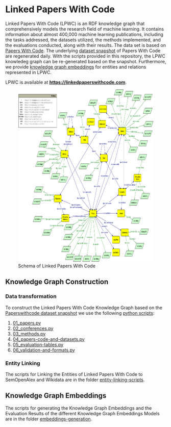 # Linked Papers With Code


Linked Papers With Code (LPWC) is an RDF knowledge graph that comprehensively models the research field of machine learning. It contains information about almost 400,000 machine learning publications, including the tasks addressed, the datasets utilized, the methods implemented, and the evaluations conducted, along with their results. The data set is based on [Papers With Code](https://paperswithcode.com). The underlying [dataset snapshot](https://github.com/paperswithcode/paperswithcode-data) of Papers With Code are regenerated daily. With the scripts provided in this repository, the LPWC knowledeg graph can be re-generated based on the snapshot. Furthermore, we provide [knowledge graph embeddings](./embeddings-generation) for entities and relations represented in LPWC.

LPWC is available at **https://linkedpaperswithcode.com**.


<figure>
    <img width="753" height="542" src="linkedpaperswithcode-schema.png"
         alt="Schema of Linked Papers With Code">
    <figcaption>Schema of Linked Papers With Code</figcaption>
</figure>


## Knowledge Graph Construction 

### Data transformation
To construct the Linked Papers With Code Knowledge Graph based on the [Paperswithcode dataset snapshot](https://github.com/paperswithcode/paperswithcode-data) we use the following [python scripts](./transformation-scripts):

1. [01_papers.py](./transformation-scripts/01_papers.py)
2. [02_conferences.py](./transformation-scripts/02_conferences.py)
3. [03_methods.py](./transformation-scripts/03_methods.py)
4. [04_papers-code-and-datasets.py](./transformation-scripts/04_papers-code-and-datasets.py)
5. [05_evaluation-tables.py](./transformation-scripts/05_evaluation-tables.py)
6. [06_validation-and-formats.py](./transformation-scripts/06_validation-and-formats.py)

### Entity Linking 
The scripts for Linking the Entities of Linked Papers With Code to SemOpenAlex and Wikidata are in the folder [entity-linking-scripts](./entity-linking-scripts).

## Knowledge Graph Embeddings
The scripts for generating the Knowledge Graph Embeddings and the Evaluation Results of the different Knowledge Graph Embeddings Models are in the folder [embeddings-generation](./embeddings-generation).

